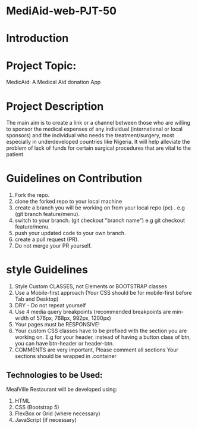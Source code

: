 # MediAid-web-PJT-50


# Introduction

# Project Topic: 
MedicAid: A Medical Aid donation App

# Project Description

The main aim is to create a link or a channel between those who are willing to sponsor the medical expenses of any individual (international or local sponsors) and the individual who needs the treatment/surgery, most especially in underdeveloped countries like Nigeria. It will help alleviate the problem of lack of funds for certain surgical procedures that are vital to the patient


# Guidelines on Contribution

1. Fork the repo. 
2. clone the forked repo to your local machine
3. create a branch you will be working on from your local repo (pc) . e.g (git branch feature/menu).
4. switch to your branch. (git checkout "branch name") e.g git checkout feature/menu.
5. push your updated code to your own branch.
6. create a pull request (PR).
7. Do not merge your PR yourself. 


# style Guidelines

1. Style Custom CLASSES, not Elements or BOOTSTRAP classes
2. Use a Mobile-first approach (Your CSS should be for mobile-first before Tab and Desktop)
3. DRY - Do not repeat yourself
4. Use 4 media query breakpoints (recommended breakpoints are min-width of 576px, 768px, 992px, 1200px)
5. Your pages must be RESPONSIVE!
6. Your custom CSS classes have to be prefixed with the section you are working on. E.g for your header, instead of having a button class of btn, you can have btn-header or header-btn.
7. COMMENTS are very important, Please comment all sections
Your sections should be wrapped in .container


## Technologies to be Used: 
MealVille Restaurant will be developed using:
1. HTML 
2. CSS (Bootstrap 5)
3. FlexBox or Grid (where necessary)
4. JavaScript (if necessary)
